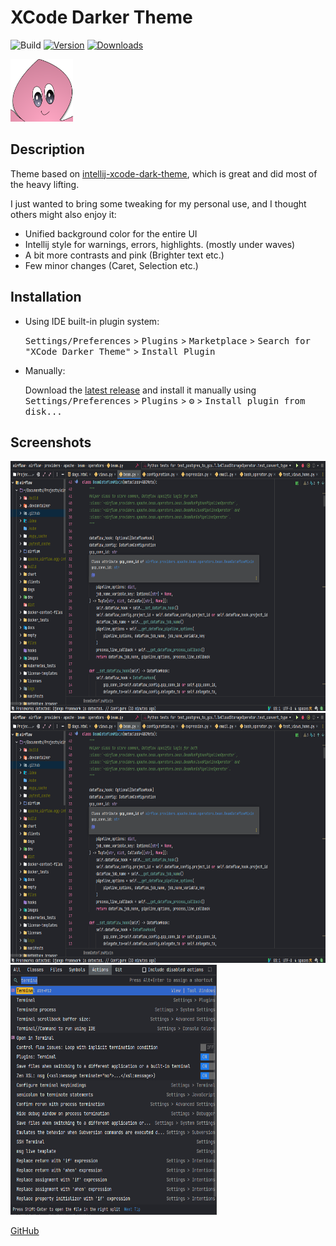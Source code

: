 # XCode Darker Theme

![Build](https://github.com/pierrejeambrun/IntellijXCodeDarkerTheme/workflows/Build/badge.svg)
[![Version](https://img.shields.io/jetbrains/plugin/v/18890.svg)](https://plugins.jetbrains.com/plugin/18890)
[![Downloads](https://img.shields.io/jetbrains/plugin/d/18890.svg)](https://plugins.jetbrains.com/plugin/18890)

<img src="src/main/resources/META-INF/pluginIcon.svg" height="100" width="100">

<!-- Plugin description -->
## Description
Theme based on [intellij-xcode-dark-theme](https://github.com/antelle/intellij-xcode-dark-theme),
which is great and did most of the heavy lifting.

I just wanted to bring some tweaking for my personal use, and I thought others might also enjoy it:
- Unified background color for the entire UI
- Intellij style for warnings, errors, highlights. (mostly under waves)
- A bit more contrasts and pink (Brighter text etc.)
- Few minor changes (Caret, Selection etc.)

## Installation

- Using IDE built-in plugin system:
  
  <kbd>Settings/Preferences</kbd> > <kbd>Plugins</kbd> > <kbd>Marketplace</kbd> > <kbd>Search for "XCode Darker Theme"</kbd> >
  <kbd>Install Plugin</kbd>
  
- Manually:

  Download the [latest release](https://github.com/pierrejeambrun/IntellijXCodeDarkerTheme/releases/latest) and install it manually using
  <kbd>Settings/Preferences</kbd> > <kbd>Plugins</kbd> > <kbd>⚙️</kbd> > <kbd>Install plugin from disk...</kbd>

## Screenshots
<img src="https://github.com/pierrejeambrun/IntellijXCodeDarkerTheme/raw/master/images/screenshot-full.png" height="400" width="600" alt="full-image">
<br />
<img src="https://github.com/pierrejeambrun/IntellijXCodeDarkerTheme/raw/master/images/screenshot-full.png" height="400" width="600" alt="full-image-2">
<br />
<img src="https://github.com/pierrejeambrun/IntellijXCodeDarkerTheme/raw/master/images/screenshot-actions.png" height="400" width="330" alt="actions-image">


[GitHub](https://github.com/pierrejeambrun/IntellijXCodeDarkerTheme)
<!-- Plugin description end -->